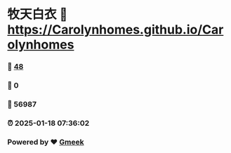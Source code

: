 # 牧天白衣 :link: https://Carolynhomes.github.io/Carolynhomes 
### :page_facing_up: [48](https://Carolynhomes.github.io/Carolynhomes/tag.html) 
### :speech_balloon: 0 
### :hibiscus: 56987 
### :alarm_clock: 2025-01-18 07:36:02 
### Powered by :heart: [Gmeek](https://github.com/Meekdai/Gmeek)
